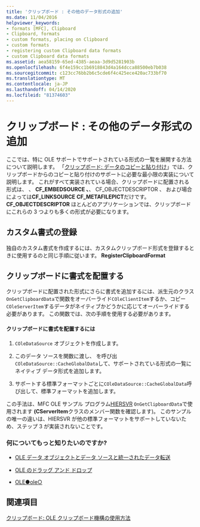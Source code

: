 ```yaml
---
title: 'クリップボード : その他のデータ形式の追加'
ms.date: 11/04/2016
helpviewer_keywords:
- formats [MFC], Clipboard
- Clipboard, formats
- custom formats, placing on Clipboard
- custom formats
- registering custom Clipboard data formats
- custom Clipboard data formats
ms.assetid: aea58159-65ed-4385-aeaa-3d9d5281903b
ms.openlocfilehash: 6f4e159cc1b6918843d4a164dcca88500eb7b038
ms.sourcegitcommit: c123cc76bb2b6c5cde6f4c425ece420ac733bf70
ms.translationtype: MT
ms.contentlocale: ja-JP
ms.lasthandoff: 04/14/2020
ms.locfileid: "81374603"
---
```

# <a name="clipboard-adding-other-formats"></a>クリップボード : その他のデータ形式の追加

ここでは、特に OLE サポートでサポートされている形式の一覧を展開する方法について説明します。 「[クリップボード: データのコピーと貼り付け](../mfc/clipboard-copying-and-pasting-data.md)」では、クリップボードからのコピーと貼り付けのサポートに必要な最小限の実装について説明します。 これがすべて実装されている場合、クリップボードに配置される形式は、 、 **CF_EMBEDSOURCE 、**、 CF_OBJECTDESCRIPTOR 、 および場合によっては**CF_LINKSOURCE** **CF_METAFILEPICT**だけです。 **CF_OBJECTDESCRIPTOR** ほとんどのアプリケーションでは、クリップボードにこれらの 3 つよりも多くの形式が必要になります。

## <a name="registering-custom-formats"></a><a name="_core_registering_custom_formats"></a>カスタム書式の登録

独自のカスタム書式を作成するには、カスタムクリップボード形式を登録するときに使用するのと同じ手順に従います。 **RegisterClipboardFormat**

## <a name="placing-formats-on-the-clipboard"></a><a name="_core_placing_formats_on_the_clipboard"></a>クリップボードに書式を配置する

クリップボードに配置された形式にさらに書式を追加するには、派生元のクラス`OnGetClipboardData`で関数をオーバーライド`COleClientItem`するか、コピー`COleServerItem`するデータがネイティブかどうかに応じてオーバーライドする必要があります。 この関数では、次の手順を使用する必要があります。

#### <a name="to-place-formats-on-the-clipboard"></a>クリップボードに書式を配置するには

1. `COleDataSource` オブジェクトを作成します。

1. このデータ ソースを関数に渡し、 を呼び出`COleDataSource::CacheGlobalData`して、サポートされている形式の一覧にネイティブ データ形式を追加します。

1. サポートする標準フォーマットごとに`COleDataSource::CacheGlobalData`呼び出して、標準フォーマットを追加します。

この手法は、MFC OLE サンプル プログラム[HIERSVR](../overview/visual-cpp-samples.md) `OnGetClipboardData`で使用されます **(CServerItem**クラスのメンバー関数を確認します)。 このサンプルの唯一の違いは、HIERSVR が他の標準フォーマットをサポートしていないため、ステップ 3 が実装されないことです。

### <a name="what-do-you-want-to-know-more-about"></a>何についてもっと知りたいのですか?

- [OLE データ オブジェクトとデータ ソースと統一されたデータ転送](../mfc/data-objects-and-data-sources-ole.md)

- [OLE のドラッグ アンド ドロップ](../mfc/drag-and-drop-ole.md)

- [OLE●ole○](../mfc/ole-background.md)

## <a name="see-also"></a>関連項目

[クリップボード: OLE クリップボード機構の使用方法](../mfc/clipboard-using-the-ole-clipboard-mechanism.md)

